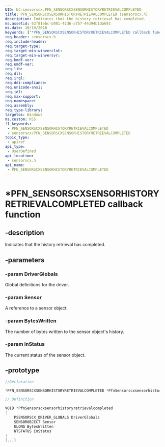```yaml
---
UID: NC:sensorscx.PFN_SENSORSCXSENSORHISTORYRETRIEVALCOMPLETED
title: PFN_SENSORSCXSENSORHISTORYRETRIEVALCOMPLETED (sensorscx.h)
description: Indicates that the history retrieval has completed.
ms.assetid: 62f81ebc-b081-42d6-a757-44d94b1da693
ms.date: 10/19/2018
keywords: ["*PFN_SENSORSCXSENSORHISTORYRETRIEVALCOMPLETED callback function"]
req.header: sensorscx.h
req.include-header: 
req.target-type: 
req.target-min-winverclnt: 
req.target-min-winversvr: 
req.kmdf-ver: 
req.umdf-ver: 
req.lib: 
req.dll: 
req.irql: 
req.ddi-compliance: 
req.unicode-ansi: 
req.idl: 
req.max-support: 
req.namespace: 
req.assembly: 
req.type-library: 
targetos: Windows
ms.custom: RS5
f1_keywords:
 - PFN_SENSORSCXSENSORHISTORYRETRIEVALCOMPLETED
 - sensorscx/PFN_SENSORSCXSENSORHISTORYRETRIEVALCOMPLETED
topic_type:
 - apiref
api_type:
 - UserDefined
api_location:
 - sensorscx.h
api_name:
 - PFN_SENSORSCXSENSORHISTORYRETRIEVALCOMPLETED
---
```


# *PFN_SENSORSCXSENSORHISTORYRETRIEVALCOMPLETED callback function


## -description

Indicates that the history retrieval has completed.

## -parameters

### -param DriverGlobals

Global definitions for the driver.

### -param Sensor

A reference to a sensor object.

### -param BytesWritten

The number of bytes written to the sensor object's history.

### -param InStatus

The current status of the sensor object.

## -prototype

```cpp
//Declaration

*PFN_SENSORSCXSENSORHISTORYRETRIEVALCOMPLETED *PfnSensorscxsensorhistoryretrievalcompleted; 

// Definition

VOID *PfnSensorscxsensorhistoryretrievalcompleted 
(
	PSENSORSCX_DRIVER_GLOBALS DriverGlobals
	SENSOROBJECT Sensor
	ULONG BytesWritten
	NTSTATUS InStatus
)
{...}

```

